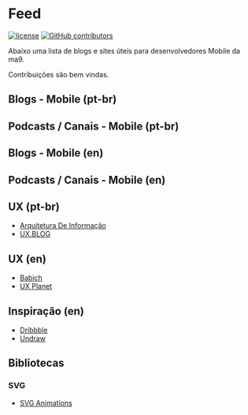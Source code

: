 # Feed

[![license](https://img.shields.io/github/license/tiagoma9/mobile-feed.svg)](./license.md)
[![GitHub contributors](https://img.shields.io/github/contributors/tiagoma9/frontend-feed.svg)](https://github.com/tiagoma9/mobile-feed/graphs/contributors)

Abaixo uma lista de blogs e sites úteis para desenvolvedores Mobile da ma9.

Contribuições são bem vindas.

## Blogs - Mobile (pt-br)


## Podcasts / Canais - Mobile (pt-br)


## Blogs - Mobile (en)


## Podcasts / Canais - Mobile (en)


## UX (pt-br)

- [Arquitetura De Informação](http://arquiteturadeinformacao.com/)
- [UX.BLOG](http://www.uxdesign.blog.br/)

## UX (en)

- [Babich](http://babich.biz/)
- [UX Planet](https://uxplanet.org/)

## Inspiração (en)

- [Dribbble](https://dribbble.com/)
- [Undraw](https://undraw.co/illustrations)

## Bibliotecas

### SVG

- [SVG Animations](https://github.com/73R3WY/react-native-svg-animations)
